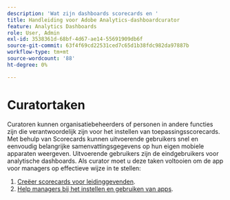```yaml
---
description: 'Wat zijn dashboards scorecards en '
title: Handleiding voor Adobe Analytics-dashboardcurator
feature: Analytics Dashboards
role: User, Admin
exl-id: 3538361d-68bf-4d67-ae14-55691909db6f
source-git-commit: 63f4f69cd22531ced7c65d1b38fdc982da97887b
workflow-type: tm+mt
source-wordcount: '88'
ht-degree: 0%

---
```


# Curatortaken

Curatoren kunnen organisatiebeheerders of personen in andere functies zijn die verantwoordelijk zijn voor het instellen van toepassingsscorecards. Met behulp van Scorecards kunnen uitvoerende gebruikers snel en eenvoudig belangrijke samenvattingsgegevens op hun eigen mobiele apparaten weergeven. Uitvoerende gebruikers zijn de eindgebruikers voor analytische dashboards. Als curator moet u deze taken voltooien om de app voor managers op effectieve wijze in te stellen:

1. [Creëer scorecards voor leidinggevenden](/help/analyze/mobile-app/create-scorecard.md).
1. [Help managers bij het instellen en gebruiken van apps](/help/analyze/mobile-app/set-up-execs.md).



